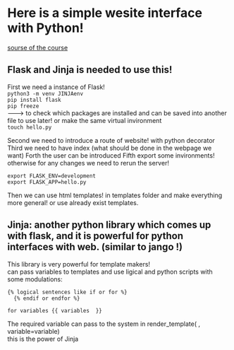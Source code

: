 # Here is a simple wesite interface with Python!
[sourse of the course](https://www.youtube.com/@Codemycom)
## Flask and Jinja is needed to use this!

First we need a instance of Flask!<br/>
 `python3 -m venv JINJAenv`<br/>
 `pip install flask`<br/>
 `pip freeze`<br/>  ---> to check which packages are installed and can be saved into another file to use later! or make the same virtual invironment <br/>
 `touch hello.py`<br/>
 
Second we need to introduce a route of website! with python decorator
Third we need to have index (what should be done in the webpage we want)
Forth the user can be introduced
Fifth export some invironments! otherwise for any changes we need to rerun the server! 

`export FLASK_ENV=development`<br/>
`export FLASK_APP=hello.py`<br/>

Then we can use html templates! in templates folder and make everything more general! or use already exist templates.<br/>

## Jinja: another python library which comes up with flask, and it is powerful for python interfaces with web. (similar to jango !)

This library is very powerful for template makers!<br/>
can pass variables to templates and use ligical and python scripts with some modulations:<br/>
 ```
 {% logical sentences like if or for %}
   {% endif or endfor %}

 for variables {{ variables  }}
```
The required variable can pass to the system in render_template(   , variable=variable)<br/>
this is the power of Jinja <br/>
